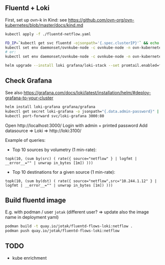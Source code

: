 ## Fluentd + Loki

First, set up ovn-k in Kind: see https://github.com/ovn-org/ovn-kubernetes/blob/master/docs/kind.md

```bash
kubectl apply -f ./fluentd-netflow.yaml

FD_IP=`kubectl get svc fluentd -ojsonpath='{.spec.clusterIP}'` && echo $FD_IP
kubectl set env daemonset/ovnkube-node -c ovnkube-node -n ovn-kubernetes OVN_NETFLOW_TARGETS="$FD_IP:2055"
# or:
kubectl set env daemonset/ovnkube-node -c ovnkube-node -n ovn-kubernetes OVN_IPFIX_TARGETS="$FD_IP:2055"

helm upgrade --install loki grafana/loki-stack --set promtail.enabled=false
```

## Check Grafana

See also https://grafana.com/docs/loki/latest/installation/helm/#deploy-grafana-to-your-cluster

```bash
helm install loki-grafana grafana/grafana
kubectl get secret loki-grafana -o jsonpath="{.data.admin-password}" | base64 --decode ; echo
kubectl port-forward svc/loki-grafana 3000:80
```

Open http://localhost:3000/
Login with admin + printed password
Add datasource => Loki => http://loki:3100/

Example of queries:

- Top 10 sources by volumetry (1 min-rate):

`topk(10, (sum by(src) ( rate({ source="netflow" } | logfmt | __error__="" | unwrap in_bytes [1m]) )))`

- Top 10 destinations for a given source (1 min-rate):

`topk(10, (sum by(dst) ( rate({ source="netflow",src="10.244.1.12" } | logfmt | __error__="" | unwrap in_bytes [1m]) )))`


## Build fluentd image

E.g. with podman / user `jotak` (different user? => update also the image name in deployment yaml)

```bash
podman build -t quay.io/jotak/fluentd-flows-loki:netflow .
podman push quay.io/jotak/fluentd-flows-loki:netflow
```

## TODO

- kube enrichment
